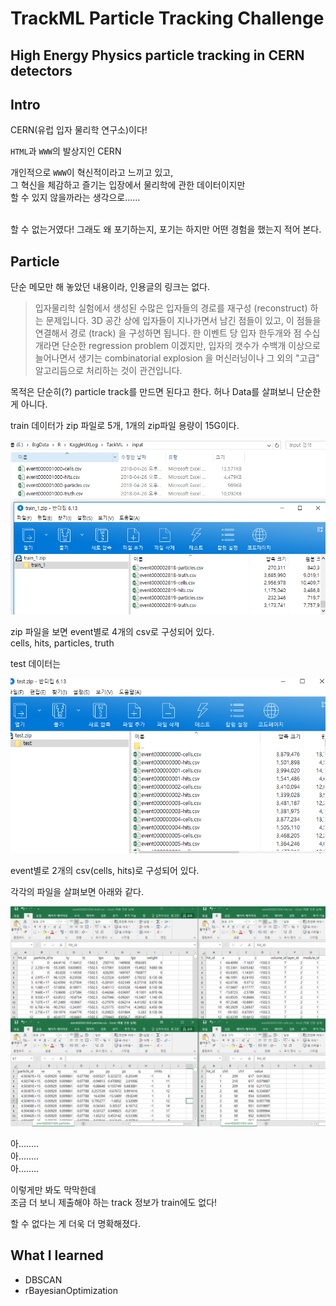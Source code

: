 TrackML Particle Tracking Challenge
===

High Energy Physics particle tracking in CERN detectors
---


## Intro

CERN(유럽 입자 물리학 연구소)이다!

`HTML`과 `WWW`의 발상지인 CERN  

개인적으로 `WWW`이 혁신적이라고 느끼고 있고,   
그 혁신을 체감하고 즐기는 입장에서 물리학에 관한 데이터이지만  
할 수 있지 않을까라는 생각으로......


<br>
할 수 없는거였다!
그래도 왜 포기하는지, 포기는 하지만 어떤 경험을 했는지 적어 본다.

<br>

## Particle

단순 메모만 해 놓았던 내용이라, 인용글의 링크는 없다. 

> 입자물리학 실험에서 생성된 수많은 입자들의 경로를 재구성 (reconstruct) 하는 문제입니다. 3D 공간 상에 입자들이 지나가면서 남긴 점들이 있고, 이 점들을 연결해서 경로 (track) 을 구성하면 됩니다. 한 이벤트 당 입자 한두개와 점 수십개라면 단순한 regression problem 이겠지만, 입자의 갯수가 수백개 이상으로 늘어나면서 생기는 combinatorial explosion 을 머신러닝이나 그 외의 "고급" 알고리듬으로 처리하는 것이 관건입니다.

목적은 단순히(?) particle track를 만드면 된다고 한다. 
허나 Data를 살펴보니 단순한게 아니다. 

train 데이터가 zip 파일로 5개, 1개의 zip파일 용량이 15G이다. 

![](../TrackML_Code/trackml_input01.PNG)

zip 파일을 보면 event별로 4개의 csv로 구성되어 있다.  
cells, hits, particles, truth  

test 데이터는  

![](../TrackML_Code/trackml_test.PNG)

event별로 2개의 csv(cells, hits)로 구성되어 있다. 

각각의 파일을 살펴보면 아래와 같다. 

![](../TrackML_Code/trackml_input02.PNG)

아........  
아........   
아........   

이렇게만 봐도 막막한데   
조금 더 보니 제출해야 하는 track 정보가 
train에도 없다!  

할 수 없다는 게 더욱 더 명확해졌다.  


## What I learned

* DBSCAN
* rBayesianOptimization






